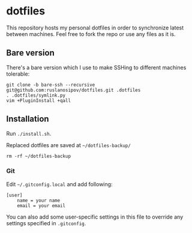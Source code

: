 # dotfiles

This repository hosts my personal dotfiles in order to synchronize latest
between machines. Feel free to fork the repo or use any files as it is.

## Bare version

There's a bare version which I use to make SSHing to different machines tolerable:

    git clone -b bare-ssh --recursive git@github.com:ruslanosipov/dotfiles.git .dotfiles
    . .dotfiles/symlink.py
    vim +PluginInstall +qall

## Installation

Run `./install.sh`.

Replaced dotfiles are saved at `~/dotfiles-backup/`

    rm -rf ~/dotfiles-backup

### Git

Edit `~/.gitconfig.local` and add following:

    [user]
        name = your name
        email = your email

You can also add some user-specific settings in this file to override any
settings specified in `.gitconfig`.
